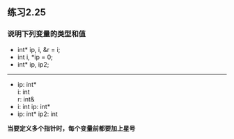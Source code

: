 ## 练习2.25
### 说明下列变量的类型和值
* int* ip, i, &r = i;
* int i, *ip = 0;
* int* ip, ip2;
***
* ip: int*  
i: int  
r: int&
* i: int
ip: int*
* ip: int*
ip2: int

 **当要定义多个指针时，每个变量前都要加上星号**